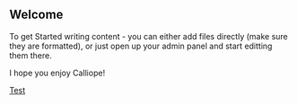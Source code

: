 ## Welcome


To get Started writing content - you can either add files directly (make sure they are formatted), or just open up your admin panel and start editting them there.

I hope you enjoy Calliope!


[Test](/hello)
